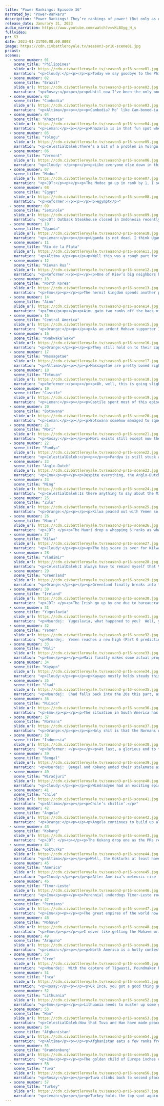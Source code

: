```yaml
---
title: "Power Rankings: Episode 16"
narrated_by: "Power-Rankers"
description: "Power Rankings! They’re rankings of power! (But only as of the instant of the end of the previous episode, as these are not meant to be future predictions!) Power Rankings!"
release_date: Janurary 31, 2023
audio_narration: https://www.youtube.com/watch?v=vKL8Xyg_H_s
fullvideo:
pr: S3
date: 2023-01-31T00:00:00.000Z
image: https://cdn.civbattleroyale.tv/season3-pr16-scene01.jpg
prcast:
scenes:
  - scene_number: 01
    scene_title: "Philippines"
    slide_url: https://cdn.civbattleroyale.tv/season3-pr16-scene01.jpg
    narration: "<p>Cloudy:</p><p></p><p>Today we say goodbye to the Philippines, a civ that unfortunately met expectations in the worst possible way. Before episode 1, we ranked the Philippines 59th, and they finished 57th, close enough that we were clearly on the right track. They had a hard starting position, which was clear enough from the outset; they would have needed to play very well to break out of it, but they sadly did not. Aguinaldo made a bold first move settling his second city on the mainland next to Cambodia, but he never followed this up with any further expansion, and the few cities he did try to found were immediately snapped up by Indonesia. Indeed, in the end it was Indonesia which took every Philippine city, including, at long last, the capital. And with that, it was all over. </p>"
  - scene_number: 02
    scene_title: "Brazil"
    slide_url: https://cdn.civbattleroyale.tv/season3-pr16-scene02.jpg
    narration: "<p>Rosay:</p><p></p><p>Until now I've been the only one in the “brazil is overhated” train, that changed this part. Defensive terrain is sometimes a double edged sword because it's also really hard to advance beyond it. Kayapo, who has really just been kinda pacifist up until now, just went ham on Brazil and has put both of their cities in the yellow. The siege seems to be going well so we might get another elimination.</p>"
  - scene_number: 03
    scene_title: "Cambodia"
    slide_url: https://cdn.civbattleroyale.tv/season3-pr16-scene03.jpg
    narration: "<p>Altima</p><p></p><p>Cambodia? Mo’ like Cam-boned-ia. Mo’ like Can-body-ia. Mo’ like No-bodies-ia.</p><p></p><p>Anyway, Cambodia will probably die in like 30th or something equally maddening as a result of their relatively hellish geography.</p>"
  - scene_number: 04
    scene_title: "Khazaria"
    slide_url: https://cdn.civbattleroyale.tv/season3-pr16-scene04.jpg
    narration: "<p>Leman:</p><p></p><p>Khazaria is in that fun spot where they keep gaining ranks because other rump states are getting eaten, and not because they’re getting any better.</p>"
  - scene_number: 05
    scene_title: "Yolngu"
    slide_url: https://cdn.civbattleroyale.tv/season3-pr16-scene05.jpg
    narration: "<p>CelestialDalek:There’s a bit of a problem in Yolngu lands. That problem is called Timor-Leste’s navy. The civ with one of the most advanced navies on the cylinder is now going up against Yolngu, one of the worst civs on the cylinder. All of their cities have now taken damage, and some are very close to falling. I’ll just get straight to the point: you won’t be seeing PR slides on them in a few parts. </p>"
  - scene_number: 06
    scene_title: "Vermont"
    slide_url: https://cdn.civbattleroyale.tv/season3-pr16-scene06.jpg
    narration: "<p>Cloudy: </p><p></p><p>Like everyone else down in this part of the rankings, Vermont rises a point because of Brazil collapsing. Woohoo!</p>"
  - scene_number: 07
    scene_title: "Modoc"
    slide_url: https://cdn.civbattleroyale.tv/season3-pr16-scene07.jpg
    narration: "<p>JDT:</p><p></p><p>The Modoc go up in rank by 1, I see. Ah yes, master plan they shall yes! Very good comeback! All enemy distracted, full assssssault, make money, tech up! Modoc sweep! Modoc sweep! MODOC SWEEEEEPEEEP@I!J@IOJ@!*)#)*@J!#IQ!!!!!!!!!</p>"
  - scene_number: 08
    scene_title: "Egypt"
    slide_url: https://cdn.civbattleroyale.tv/season3-pr16-scene08.jpg
    narration: "<p>Reformer:</p><p></p><p>egympt</p>"
  - scene_number: 09
    scene_title: "Seminole"
    slide_url: https://cdn.civbattleroyale.tv/season3-pr16-scene09.jpg
    narration: "<p>JDT: Outback Steakhouse closed in Indonesia recently. The Seminole partially own that chain. The Seminole have gone up in ranks. Coincidence? I think not! </p>"
  - scene_number: 10
    scene_title: "Uganda"
    slide_url: https://cdn.civbattleroyale.tv/season3-pr16-scene10.jpg
    narration: "<p>Leman:</p><p></p><p>Uganda is not dead. I think Uganda is probably the hardest of the rumps to kill. The mountains are annoying and their only real  threat is Chad, and Chad is having a pretty serious economic crisis. So, they’re probably fine.</p>"
  - scene_number: 11
    scene_title: "Rio de la Plata"
    slide_url: https://cdn.civbattleroyale.tv/season3-pr16-scene11.jpg
    narration: "<p>Altima </p><p></p><p>Well this was a rough part for Rio. Lost a city to the flames, with another potentially on the way as well. Still, they somehow rose a rank through statistical noise, so they’ve got that going for them. They also potentially have the chance to snipe the kill on Brazil, which, you know, would absolutely get them killed from warmonger penalties, but would at least be a fun way to go. As-is, they’re boned, but at least they can probably hold out for long enough that the Inca get bored and go home partway through.</p>"
  - scene_number: 12
    scene_title: "Kievan Rus’"
    slide_url: https://cdn.civbattleroyale.tv/season3-pr16-scene12.jpg
    narration: "<p>Reformer:</p><p></p><p>One of Kiev’s big neighbors has come knocking. Turkey seeks revenge against Eastern Europe for earlier humiliations. Ataturk unfortunately can’t tell the difference between Vladimir and Kiev, but the outcome is more or less the same: some units die, and that is pretty much it due to the geography. If Turkey had two ports on the Black Sea, or a canal city on the Bosporus, it would be a different story, but that’s meaningless what-ifs. I give Kiev pretty good odds of coming out of this war unscathed, but if they lose too much military score, other neighbors might start looking on with bloodlust. </p>"
  - scene_number: 13
    scene_title: "North Korea"
    slide_url: https://cdn.civbattleroyale.tv/season3-pr16-scene13.jpg
    narration: "<p>Emu</p><p></p><p>The hermit kingdom spends another part doing not much of anything, their solid little core getting dwarfed more and more by everyone around them each week that goes by. Even Mori is significantly stronger than them now. That's a genuine accomplishment. Kim Jong-Il is definitely the most recognizable 'villain' leader of this mark, and you kind of have to hope those guys fail, else it starts to get a bit awkward that they were included in the first place.</p>"
  - scene_number: 14
    scene_title: "Ainu"
    slide_url: https://cdn.civbattleroyale.tv/season3-pr16-scene14.jpg
    narration: "<p>Emu</p><p></p><p>Ainu gain two ranks off the back of the Kwakwaka'wakollapse, leapfrogging historical comparison point North Korea. Their war with the Gokturks might be worrying if the Gokturks had any navy to speak of (Ainu is still sporting triremes), but as is I'd say they're in a slightly safer position than they were last week. Not stronger at all, mind you, every competent civ is still pulling even farther ahead, just safer.</p>"
  - scene_number: 15
    scene_title: "Central America"
    slide_url: https://cdn.civbattleroyale.tv/season3-pr16-scene15.jpg
    narration: "<p>Orange:</p><p></p><p>As an ardent Mohave supporter I’m entitled to say that they should jump on the Central America coalition and get a nice piece of that pie. </p><p></p><p>Anyways, CA really isn’t in a good spot, they pushed back the Muisca on land but their army is basically nothing and will get crushed soon enough, leaving the entirety of their core empty. They also already lost their fleet and Muisca took the city they founded right on the frontline. To be honest I’d say it’s a shock they aren’t lower, maybe we all just think Mohave is gonna attack Arapaho and it’ll keep the pressure off. </p>"
  - scene_number: 16
    scene_title: "Kwakwaka’wakw"
    slide_url: https://cdn.civbattleroyale.tv/season3-pr16-scene16.jpg
    narration: "<p>Orange:</p><p></p><p>They still hold on to their capital, so that’s something… But uh, -136 debt, 11 techs behind. Things ain’t looking good for our duck bois… They really need a peace deal that doesn’t give away more cities now, before they get reduced to a rump (albeit a rump that still has a lot of cities even if those cities are shitty tundra cities).</p>"
  - scene_number: 17
    scene_title: "Massagetae"
    slide_url: https://cdn.civbattleroyale.tv/season3-pr16-scene17.jpg
    narration: "<p>Altima</p><p></p><p>Massagetae are pretty boned right now. They’re still fielding their unique Swordsman when others are starting to get Longswords online, notably including Afghanistan for whom they are the most approachable invasion candidate. The Massagetae Mass is still probably large enough to keep other civs at bay for a bit, but their chance is blown, and it’s only a matter of time before someone starts a fight Tomyris cannot win.</p>"
  - scene_number: 18
    scene_title: "Tetouan"
    slide_url: https://cdn.civbattleroyale.tv/season3-pr16-scene18.jpg
    narration: "<p>Reformer:</p><p></p><p>Uh, well, this is going slightly worse than expected. Mali is actually pressing on, and has acquired their UU, the ranged knight with no city combat penalties. The Atlas Mountains could still prevent Mali from flipping Fez, but Mali’s new-found determination is quite intimidating. Tetouan’s exhausted military cannot hold on, will not hold on. A strategic peace could prevent tragedy, but I fear it would only delay the inevitable. </p>"
  - scene_number: 19
    scene_title: "Castile"
    slide_url: https://cdn.civbattleroyale.tv/season3-pr16-scene19.jpg
    narration: "<p>Leman:</p><p></p><p>Castile spent most of this episode sinking lost Irish triremes. That’s good for them.</p>"
  - scene_number: 20
    scene_title: "Botswana"
    slide_url: https://cdn.civbattleroyale.tv/season3-pr16-scene20.jpg
    narration: "<p>Leman:</p><p></p><p>Botswana somehow managed to squeeze two more cities into their southern core. That’s a good start honestly. Maybe an episode or two of bulking up and a war with Zulu and maybe, just maybe Botswana has a shot?</p>"
  - scene_number: 21
    scene_title: "Mori"
    slide_url: https://cdn.civbattleroyale.tv/season3-pr16-scene21.jpg
    narration: "<p>Rosay:</p><p></p><p>Mori exists still except now they are not the worst of the three stooges anymore. In all seriousness Mori could become quasi-relevant if they were to take on North Korea or Aniu with a buddy but I don't see that happening.</p>"
  - scene_number: 22
    scene_title: "Pandya"
    slide_url: https://cdn.civbattleroyale.tv/season3-pr16-scene22.jpg
    narration: "<p>CelestialDalek:</p><p></p><p>Pandya is still stuck and left to rot at the bottom of India. Don’t give yourself hope that they can break out, because their neighbors are Bengal and Afghanistan. Well, maybe they can, as they have neighbors without much military to go against. But whatever fortune they have will be quickly reversed once their neighbors bring their military against them. Until now it’s just waiting time. </p>"
  - scene_number: 23
    scene_title: "Anglo-Dutch"
    slide_url: https://cdn.civbattleroyale.tv/season3-pr16-scene23.jpg
    narration: "<p>Emu</p><p></p><p>Despite everything, the Anglo-Dutch come up as a pretty solid mid-tier. Never going to set the world on fire, but surprisingly not-Brandenburg for this point in the game. It's generally said that Willy really gets going around the Industrial era, and it's looking more and more like he's going to get there. Of course, by then, it'll very likely be too late, but it should make for a nice twilight golden age for our orange friends. Their tech looks lacking too, but short of a full Brandenburger offensive, the Anglo-Dutch are safe, and that's all you can really ask for from a civ like this.</p>"
  - scene_number: 24
    scene_title: "Ming"
    slide_url: https://cdn.civbattleroyale.tv/season3-pr16-scene24.jpg
    narration: "<p>CelestialDalek:Is there anything to say about the Ming? The answer is a resounding no: there is nothing to say about them. They’re still surrounded by Kokang and Han, aren’t going to expand by attacking Mori, and have their chances of relevance still about as low as the other civs in this tier. Oh well, at least they have mediocre colors.</p>"
  - scene_number: 25
    scene_title: "Zulu"
    slide_url: https://cdn.civbattleroyale.tv/season3-pr16-scene25.jpg
    narration: "<p>Orange:</p><p></p><p>Kilwa peaced out with Yemen so their chance of jumping on that while Kilwa was distracted is off the cards again. Um, maybe they can try to use their 9 hammer production lead to figure something out here…</p>"
  - scene_number: 26
    scene_title: "Maori"
    slide_url: https://cdn.civbattleroyale.tv/season3-pr16-scene26.jpg
    narration: "<p>JDT: </p><p>The Maori drop a whopping 6 ranks as what we feared most finally happened to them - the Wiradjuri attacked them and they were pantsless. Those two western cities? Yeah, those are good as gone barring a wild truce or miraculous assault. And their army is remarkably small, with little chance of further growth short term due to their complete bankruptcy (-94 GPT? I am frankly shocked something like this could even be achieved at this stage of the game). All that can lead to is one outcome - loss of Australian holdings and a return to utter mediocrity. Welp, pack it up girls and boys, the dream of a competent Polynesian civ will probably have to wait. </p>"
  - scene_number: 27
    scene_title: "Kilwa"
    slide_url: https://cdn.civbattleroyale.tv/season3-pr16-scene27.jpg
    narration: "<p>Cloudy:</p><p></p><p>The big scare is over for Kilwa, and at long last this beleaguered nation is at peace, having settled its conflicts with Uganda, Yemen, and Botswana. For that reason, Kilwa jumps five ranks, now that the sword of Damocles is no longer hanging over them. But Kilwa remains a weakened nation, unlikely to break out against any of its neighbors, and it’s hard to imagine they’ll ever return to the heights they once achieved.</p>"
  - scene_number: 28
    scene_title: "Vladimir"
    slide_url: https://cdn.civbattleroyale.tv/season3-pr16-scene28.jpg
    narration: "<p>CelestialDalek:I always have to remind myself that Vladimir is in this game. Have they accomplished anything this game? I think so, but I forgot what it is. Their neighbors aren’t much better: name one achievement Lithuania has accomplished. Lithuania is only high-ranking because it’s strong, not because it has a good track record. Speaking of which, Vladimir lives at Lithuania’s whim. Or Turkey’s whim. Vsevolod has his life only because he is surrounded by civs which are sleeping instead of trying to make gains.</p>"
  - scene_number: 29
    scene_title: "Greenland"
    slide_url: https://cdn.civbattleroyale.tv/season3-pr16-scene29.jpg
    narration: "<p>Orange:</p><p></p><p>Greenland finally breaks into the top half of the civs (ignoring the fact that 4 have died putting the halfway point two ranks further down)! Now, don’t get me wrong, they still do kinda suck, their tech and army size are both atrocious, they still haven’t been able to take anything beyond that one Vermont city, and are unhappy. But hey, they have 11 cities, that’s pretty nice. Let’s go Hans! Err.. is that too enthusiastic?</p>"
  - scene_number: 30
    scene_title: "Ireland"
    slide_url: https://cdn.civbattleroyale.tv/season3-pr16-scene30.jpg
    narration: "<p>JDT: </p><p>The Irish go up by one due to bureaucratic restructuring. Don’t mistake it for a win yet though, they still are in a tad of trouble. The home isles still remain littered with as of now harmless settlements, but the Brandenburgers have gotten a fairly firm hold over a portion of it, and as far as I know they have not fortified Oviedo for an inland assault yet. Michaels stats aren’t exactly peak either. His army is shot, and the remainder of his stats are average or slightly above average. You’re gonna need a quick brew to get that fighting spirit back man. </p>"
  - scene_number: 31
    scene_title: "Yugoslavia"
    slide_url: https://cdn.civbattleroyale.tv/season3-pr16-scene31.jpg
    narration: "<p>Msurdej:  Yugoslavia, what happened to you?  Well, you’ve done nothing for a good long time, while Brandenburg continues to grow. Their stats are what the kids call, pretty middling, and there’s only a few avenues for growth for them left. Their erstwhile rival the Normans are outshining them at the moment, but there’s still time for Tito to turn this Yugo around.</p>"
  - scene_number: 32
    scene_title: "Yemen"
    slide_url: https://cdn.civbattleroyale.tv/season3-pr16-scene32.jpg
    narration: "<p>Msurdej:  Yemen reaches a new high (Part 0 predictions notwithstanding) with this part, managing this purely by staying under the radar. Sure they may be neighboring Turkey, but Arwa al-Sulayhi has a sizable carpet in the area, something Araturk does not. Still, I wouldn’t go for a sneak attack on Turkey unless it’s a massive coalition.</p>"
  - scene_number: 33
    scene_title: "Mali"
    slide_url: https://cdn.civbattleroyale.tv/season3-pr16-scene33.jpg
    narration: "<p>Emu</p><p></p><p>Mali finally makes some actual progress in the endless Maghreb meatgrinder, but that's only really due to Tetouan settling an easily-capturable city on their side of the Atlas mountains. Between that and the fall Chad took to the east, we just have to move Mali up. And to add to all that, they've just started to carpet their lands with their incredibly strong Knight replacement which doubles as a siege unit. Overall, Mali looks stronger than they have in a long time, and I can confidently say that a Songhai-style collapse definitely isn't anywhere in their near future.</p>"
  - scene_number: 34
    scene_title: "Kayapo"
    slide_url: https://cdn.civbattleroyale.tv/season3-pr16-scene34.jpg
    narration: "<p>Cloudy:</p><p></p><p>Kayapo mostly holds steady this episode as we wait for them to finish off Brazil. It seems certain that Raoni will get Recife, but unless something truly unexpected happens, his hard work sieging Rio de Janeiro may prove to be for naught, as Rio de la Plata is poised to snipe the city. If this does happen, it probably wouldn’t hurt for Kayapo to declare war on San Martín immediately, but I think we all know they probably won’t do that.</p>"
  - scene_number: 35
    scene_title: "Chad"
    slide_url: https://cdn.civbattleroyale.tv/season3-pr16-scene35.jpg
    narration: "<p>Msurdej:  Chad falls back into the 20s this part, as it seems all of Africa has come under a drought of meaningful action. Sure there’s some scuffles over by the northwest African coast, but there’s no major African conflict in the center. Sadly, Chad is still dealing with massive amounts of unhappiness, so their armies will be focused more on fighting internal rebels rather than external armies</p>"
  - scene_number: 36
    scene_title: "Muisca"
    slide_url: https://cdn.civbattleroyale.tv/season3-pr16-scene36.jpg
    narration: "<p>Emu</p><p></p><p>The situation in South America has never been terribly certain. It really says something that Muisca, who pulled off a conquest of a civ who started 50 ranks above them, aren't even the biggest upsetters on the continent. And that continues to this day, even as Kayapo's tech lead allows even their paltry army to start making conquests. So if their biggest threat is getting stronger, why did we move these guys up 3 ranks? Simple: The Muisca look just plain stronger and more competent than ever before. Even next to Inca, I have no qualms saying they have a real chance of conquering their home region.</p>"
  - scene_number: 37
    scene_title: "Normans"
    slide_url: https://cdn.civbattleroyale.tv/season3-pr16-scene37.jpg
    narration: "<p>Orange:</p><p></p><p>Holy shit is that the Normans without crippling debt???? By the goddesses of all that is holy Robert has done it, he’s pulled his nation out of the money pit and into good times. Production’s doing pretty well too. Could this be the Norman Renaissance?</p>"
  - scene_number: 38
    scene_title: "Indonesia"
    slide_url: https://cdn.civbattleroyale.tv/season3-pr16-scene38.jpg
    narration: "<p>Reformer: </p><p></p><p>At last, a glorious end to the Filipino campaign. Suharto delivers on his promise to end Aguinaldo’s reign, and things are looking up for the stubborn conqueror. The innovation of carracks and galleasses keeps his navy competitive in a changing environment. After some rebuilding and consolidation, the world is his oyster. Bengal’s navy pales in comparison, and Timor-Leste has just become occupied in a major war. Though, mind the tech gap. Here’s to hoping Suharto can keep up the pace and bring excitement to the masses!</p>"
  - scene_number: 39
    scene_title: "Bengal"
    slide_url: https://cdn.civbattleroyale.tv/season3-pr16-scene39.jpg
    narration: "<p>Msurdej:  Bengal and Kokang ended their stalemate as we knew they would: with no territory losses between the two sides. This gives Bengal an opportunity to go after someone weaker, and with less mountains in the way. Like Pandya. C’mon Shuja-ud-Din, I know you wanna kill Pandya.</p>"
  - scene_number: 40
    scene_title: "Wiradjuri"
    slide_url: https://cdn.civbattleroyale.tv/season3-pr16-scene40.jpg
    narration: "<p>Cloudy:</p><p></p><p>Windradyne had an exciting episode and faces an even more exciting episode tomorrow. After countless turns of doing nothing, the Wiradjuri finally decided to evict the Maori from Australia, but as soon as they did so, Timor-Leste declared war to defend their island friends. This will surely make for a messy, multi-front war. However, we power rankers are reasonably confident that the Wiradjuri will come out ahead, because the Maori have many undefended cities, and Timor-Leste is not likely to capture much, especially since they’re also at war with Yolngu, which is drawing away most of their forces. All things considered then, this is a great chance for Windradyne to assert his dominance over the game’s smallest continent.</p>"
  - scene_number: 41
    scene_title: "Chile"
    slide_url: https://cdn.civbattleroyale.tv/season3-pr16-scene41.jpg
    narration: "<p>Altima</p><p></p><p>Chile’s chillin’.</p>"
  - scene_number: 42
    scene_title: "Angola"
    slide_url: https://cdn.civbattleroyale.tv/season3-pr16-scene42.jpg
    narration: "<p>Orange:</p><p></p><p>Angola continues to build up all the cities they founded the last few parts, but that’s kinda it. However, Mali has a bit of a scary looking army that just might decide to go eat those forward settles if Savimbi isn’t careful. Maybe he should do something about that.</p>"
  - scene_number: 43
    scene_title: "Kokang"
    slide_url: https://cdn.civbattleroyale.tv/season3-pr16-scene43.jpg
    narration: "<p>JDT: </p><p></p><p>The Kokang drop one as the PRs realize something critical about their position - there's very little to go long term. Sure, there's the Ming up north but after that, they’re kinda stuck between the rock of the Himalayas and the hard place of the Han. This recent war between Bengal did a great job of proving that no, you cannot wage a war amongst mountains and jungles, leaving only the Ming and potential naval exploits up for grabs. However, let's be real here, this is still talking 3-10 parts in the future, in the now, Kokang stays stable with strong stats and good projection. The one big issue is that it appears people aren’t happy with this female warlord's reign…</p>"
  - scene_number: 44
    scene_title: "Gokturks"
    slide_url: https://cdn.civbattleroyale.tv/season3-pr16-scene44.jpg
    narration: "<p>Altima</p><p></p><p>Well, the Gokturks at least have damage on one of the Ainu cities. They should probably have more on it by now, but hey, can’t be too picky I guess. We’ll see where this goes in the coming parts; they have the manpower to take the inland city, and the coastal one potentially depending on how well they can weather one trireme attack per turn.</p>"
  - scene_number: 45
    scene_title: "America"
    slide_url: https://cdn.civbattleroyale.tv/season3-pr16-scene45.jpg
    narration: "<p>Cloudy:</p><p></p><p>After America’s meteoric rise last episode, we were expecting them to drop, but that has barely materialized. Instead, America almost holds on to its new rank, as their stats continue to show improvement. America now has the third largest army in the world, far larger than anyone else in North America, and now that they’ve made peace with the Cree, we hope they might soon use it against a more immediate neighbor. If they do, then we could yet see FDR force his way into the top 10.</p>"
  - scene_number: 46
    scene_title: "Timor-Leste"
    slide_url: https://cdn.civbattleroyale.tv/season3-pr16-scene46.jpg
    narration: "<p>Emu</p><p></p><p>Perennial underdogs Timor-Leste rocket up 7 ranks, landing them in firing distance of the top 10, a record high from a 61st place starter. The forecast for their war with Yolngu couldn't be sunnier, and the view that neighbor Indonesia is a paper tiger is gaining traction. Despite their past unexplainable stats advantage waning, the cunning and guile (not to mention the galleons) coming out of Dili gives us faith that Xanana is going to wow us all yet again on his quest to prove everyone wrong.</p>"
  - scene_number: 47
    scene_title: "Permians"
    slide_url: https://cdn.civbattleroyale.tv/season3-pr16-scene47.jpg
    narration: "<p>Emu</p><p></p><p>The great empires of the world now look very different than they did in Azykay's heyday, but not Perm. Perm still looks exactly the same. Sprawling settles, a wide smattering of Classical-era units, and a lot of potential. Even though they've spent the last couple months in the shadow of Tuva, their stats bear out the fact that they haven't been resting on their laurels in that time. They're still playing catch-up for sure, but their army is actually larger than Tuva's now. Azykay may no longer set the benchmark for greatness, but don't count this 11th-place contender out just yet; they still have plenty of opportunity to travel the world, meet new people, and then kill them.</p>"
  - scene_number: 48
    scene_title: "Mohave"
    slide_url: https://cdn.civbattleroyale.tv/season3-pr16-scene48.jpg
    narration: "<p>Emu</p><p></p><p>I never like getting the Mohave writeup. They're weird, they're big, but not in a way that lends itself to a good writeup. Their core didn't even get shown, just outskirts and colonies. Speaking of, they snapped up three more islands this week, bringing their total to way more than you'd expect from a desert Southwest civ. In that shot of the corner of their main empire, we can see that they have their Longswordsman UU. It can create We Love the King days (not terribly useful), and it starts with Amphibious (marginally useful). But the real wrinkle is that they don't require Iron, and I can't say being able to build as many of the most powerful infantry unit of the era as you want is a bad thing. In a few parts, that will be a carpet full of muskets. Arapaho should be scared.</p>"
  - scene_number: 49
    scene_title: "Arapaho"
    slide_url: https://cdn.civbattleroyale.tv/season3-pr16-scene49.jpg
    narration: "<p>Leman:</p><p></p><p>North America is a hotly contested continent, between Arapaho, Cree, Mohave, and America, and Arapaho is used to being the strongest of the strong here. However, it seems that this week, after Cree managed to capture the Kwakwaka’wakw capital of Tigwasti, Arapaho has dropped to second place in North America. They retain a solid 9th and are comfortably in the top ten, with their twenty cities and excellent stats. It's their small army and lack of action that caused us to put them underneath their blue northern neighbor.</p>"
  - scene_number: 50
    scene_title: "Cree"
    slide_url: https://cdn.civbattleroyale.tv/season3-pr16-scene50.jpg
    narration: "<p>Msurdej:  With the capture of Tigwasti, Poundmaker has managed to retake the top spot in America from Arapaho. And while Willie Seaweed was able to recapture the capital, the Cree seem poised to take it back. Even if it flips a couple more times, the Cree have the army and production to hold it. In other good news, the Cree have fixed their low happiness, meaning they won’t have to deal with bandits popping up.</p>"
  - scene_number: 51
    scene_title: "Inca"
    slide_url: https://cdn.civbattleroyale.tv/season3-pr16-scene51.jpg
    narration: "<p>Rosay:</p><p></p><p>Ok Inca, you got a good thing going for you right now, you have a nice siege in Tucuman going bringing it down to half in an admittedly slow fashion, you need to follow through this time to actually get the city and permanently block Chile from ever expanding within the continent. It's make or break now to basically guarantee total dominance over the continent, make a half-measure, or even worse Chile jumps in before you do, then you're going to have to compete with them for the rest of the game.</p>"
  - scene_number: 52
    scene_title: "Lithuania"
    slide_url: https://cdn.civbattleroyale.tv/season3-pr16-scene52.jpg
    narration: "<p>Emu</p><p></p><p>Lithuania needs to muster up some get-up-and-go before too long. Vladimir, Brandy, and Perm are all on the move, but Gediminas is still stuck in slow motion. They're still doing amazingly stats-wise, but the geriatric great power needs to use some brainpower to get themselves some more effective firepower. Their tech isn't bad, not even for a top 10 power, but looking at their carpet you wouldn't know it. Horsemen, compbows, swordsman UUs.... A war with Brandenburg right now would be devastating. However, we at Power Ranking HQ still think that all this is nothing more than a lull for the Vilnius-based powerhouse, so we leave them right where they were last part.</p>"
  - scene_number: 53
    scene_title: "Han"
    slide_url: https://cdn.civbattleroyale.tv/season3-pr16-scene53.jpg
    narration: "<p>CelestialDalek:Now that Tuva and Han have made peace with a resounding win for Wu, what’s next for the Han conquest machine? Their victory from behind was a good moment, but looking at their carpet leaves a bit to be desired - a bit of units in their core. Wu can very well eat the Ming when he chooses, and then where to next? We don’t know, really. But he has plenty of time to continue growing stronger, as he can’t really be touched for now. Now just kill Mori and get it over with. </p>"
  - scene_number: 54
    scene_title: "Afghanistan"
    slide_url: https://cdn.civbattleroyale.tv/season3-pr16-scene54.jpg
    narration: "<p>Altima</p><p></p><p>Afghanistan eats a few ranks from passivity and from having a very spread-out and thus unimpressive looking carpet. Still, their army is advanced and their position defensible if hard to push out from. They have time on their side.</p>"
  - scene_number: 55
    scene_title: "Brandenburg"
    slide_url: https://cdn.civbattleroyale.tv/season3-pr16-scene55.jpg
    narration: "<p>Emu</p><p></p><p>The golden child of Europe inches up to a podium placing this week, using their shiny new musketman UUs (the first ones on the cylinder) to finish off the Norsemen they crippled in the first capital capture of this game. Honestly, I think this signals a turning point in the region; Fred-Willy is starting to pull ahead of even Lithuania fairly significantly in the stats, and this is right around the point in the game where a good tech advantage means everything. It may be way too early to call this, but I have serious doubts anything could stop Brandenburg pre-Total War.</p>"
  - scene_number: 56
    scene_title: "Tuva"
    slide_url: https://cdn.civbattleroyale.tv/season3-pr16-scene56.jpg
    narration: "<p>Rosay:</p><p></p><p>Tuva climbs back to second place this time around, as their disaster of a war has finally ended. Despite this gigantic failure, it is far from the end of the world for them. After all, Tuva still has the largest production and population of any empire on the cylinder, tied for most cities, so they’re definitely still top tier. All Tuva needs to do is turtle up for a little bit, build a well balanced military, plop down some universities and , and they can go back to dominating Siberia. Han is obviously off the table for now, but the Permians and the Gokturks are still objectively outclassed by a damaged Tuva, they’ll become fodder to our Tuvan overlords in 20-30 turns.</p>"
  - scene_number: 57
    scene_title: "Turkey"
    slide_url: https://cdn.civbattleroyale.tv/season3-pr16-scene57.jpg
    narration: "<p>Leman:</p><p></p><p>Turkey holds the top spot again and for good reason. Solid borders, a huge army, high science, strong production, are all factors keeping Turkey on top of the pile this time around. They’ve opened up a war with Kyiv, which Turkey vastly overpower, so as long as the Black Sea doesn’t prove to be a huge obstacle, Turkey’s stats may be climbing even higher after a conquest. There hasn’t been an incredible amount of progress so far though.</p><p></p><p>I will say that one of the main things that influenced me to give Turkey the top spot was their impressive science lead, which, for a brief moment, looked like it would be giving Kayapo a run for its money. This part however, Kayapo has surged forward while other superpowers seem to have caught up to Turkey. Not saying that Turkey is in a bad spot, but that they might have to put in some work to keep the top spot.</p>"
---
```

